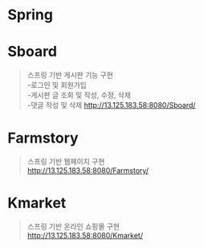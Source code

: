 # Spring

# Sboard
>스프링 기반 게시판 기능 구현
></br>
>-로그인 및 회원가입
></br>
>-게시판 글 조회 및 작성, 수정, 삭제
></br>
>-댓글 작성 및 삭제
> http://13.125.183.58:8080/Sboard/

# Farmstory
>스프링 기반 웹페이지 구현
></br>
> http://13.125.183.58:8080/Farmstory/
 
# Kmarket
>스프링 기반 온라인 쇼핑몰 구현
></br>
> http://13.125.183.58:8080/Kmarket/
